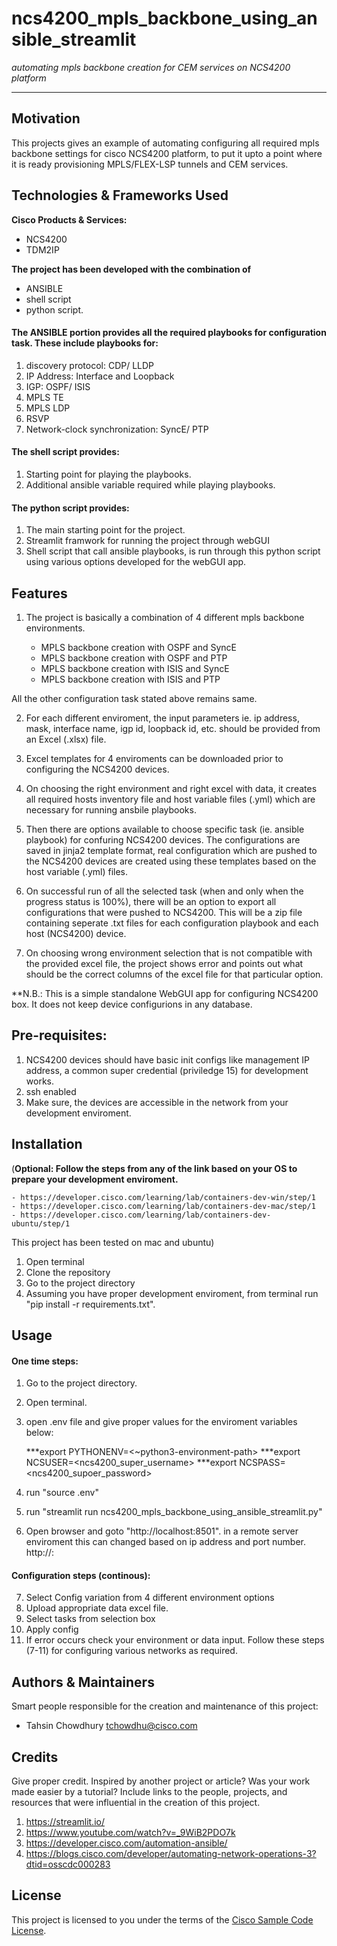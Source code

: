 # ncs4200_mpls_backbone_using_ansible_streamlit

*automating mpls backbone creation for CEM services on NCS4200 platform*

---

## Motivation

This projects gives an example of automating configuring all required mpls backbone settings for cisco NCS4200 platform, to put it upto a point where it is ready provisioning MPLS/FLEX-LSP tunnels and CEM services. 

## Technologies & Frameworks Used

**Cisco Products & Services:**

- NCS4200
- TDM2IP

**The project has been developed with the combination of**

- ANSIBLE 
- shell script 
- python script.

#### The ANSIBLE portion provides all the required playbooks for configuration task. These include playbooks for:

1. discovery protocol: CDP/ LLDP
2. IP Address: Interface and Loopback
3. IGP: OSPF/ ISIS
4. MPLS TE
5. MPLS LDP
6. RSVP
7. Network-clock synchronization: SyncE/ PTP

#### The shell script provides:

1. Starting point for playing the playbooks.
2. Additional ansible variable required while playing playbooks.

#### The python script provides:

1. The main starting point for the project. 
2. Streamlit framwork for running the project through webGUI
3. Shell script that call ansible playbooks, is run through this python script using various options developed for the webGUI app.

## Features

1. The project is basically a combination of 4 different mpls backbone environments. 

    - MPLS backbone creation with OSPF and SyncE
    - MPLS backbone creation with OSPF and PTP
    - MPLS backbone creation with ISIS and SyncE
    - MPLS backbone creation with ISIS and PTP

 All the other configuration task stated above remains same.

2. For each different enviroment, the input parameters ie. ip address, mask, interface name, igp id, loopback id, etc. should be provided from an Excel (.xlsx) file.

3. Excel templates for 4 enviroments can be downloaded prior to configuring the NCS4200 devices.

4. On choosing the right environment and right excel with data, it creates all required hosts inventory file and host variable files (.yml) which are necessary for running ansbile playbooks.

5. Then there are options available to choose specific task (ie. ansible playbook) for confuring NCS4200 devices. The configurations are saved in jinja2 template format, real configuration which are pushed to the NCS4200 devices are created using these templates based on the host variable (.yml) files. 

6. On successful run of all the selected task (when and only when the progress status is 100%), there will be an option to export all configurations that were pushed to NCS4200. This will be a zip file containing seperate .txt files for each configuration playbook and each host (NCS4200) device.

7. On choosing wrong environment selection that is not compatible with the provided excel file, the project shows error and points out what should be the correct columns of the excel file for that particular option.

**N.B.: This is a simple standalone WebGUI app for configuring NCS4200 box. It does not keep device configurions in any database.

## Pre-requisites:

1. NCS4200 devices should have basic init configs like management IP address, a common super credential (priviledge 15) for development works.
2. ssh enabled
3. Make sure, the devices are accessible in the network from your development enviroment.

## Installation

(**Optional: Follow the steps from any of the link based on your OS to prepare your development enviroment.**

    - https://developer.cisco.com/learning/lab/containers-dev-win/step/1
    - https://developer.cisco.com/learning/lab/containers-dev-mac/step/1
    - https://developer.cisco.com/learning/lab/containers-dev-ubuntu/step/1

This project has been tested on mac and ubuntu)


1. Open terminal
2. Clone the repository 
3. Go to the project directory
4. Assuming you have proper development enviroment, from terminal run "pip install -r requirements.txt".


## Usage

#### One time steps:

1. Go to the project directory.
2. Open terminal.
3. open .env file and give proper values for the enviroment variables below:
    
    ***export PYTHONENV=<~python3-environment-path>
    ***export NCSUSER=<ncs4200_super_username>
    ***export NCSPASS=<ncs4200_supoer_password>
    
4. run "source .env"
5. run "streamlit run ncs4200_mpls_backbone_using_ansible_streamlit.py"
6. Open browser and goto "http://localhost:8501". in a remote server enviroment this can changed based on ip address and port number. 
    http://<server-ip-address>:<port>

#### Configuration steps (continous):

7. Select Config variation from 4 different environment options
8. Upload appropriate data excel file.
9. Select tasks from selection box
10. Apply config
11. If error occurs check your environment or data input. 
Follow these steps (7-11) for configuring various networks as required.

## Authors & Maintainers

Smart people responsible for the creation and maintenance of this project:

- Tahsin Chowdhury <tchowdhu@cisco.com>

## Credits

Give proper credit.  Inspired by another project or article?  Was your work made easier by a tutorial?  Include links to the people, projects, and resources that were influential in the creation of this project.

1. https://streamlit.io/
2. https://www.youtube.com/watch?v=_9WiB2PDO7k
3. https://developer.cisco.com/automation-ansible/
4. https://blogs.cisco.com/developer/automating-network-operations-3?dtid=osscdc000283

## License

This project is licensed to you under the terms of the [Cisco Sample
Code License](./LICENSE).
